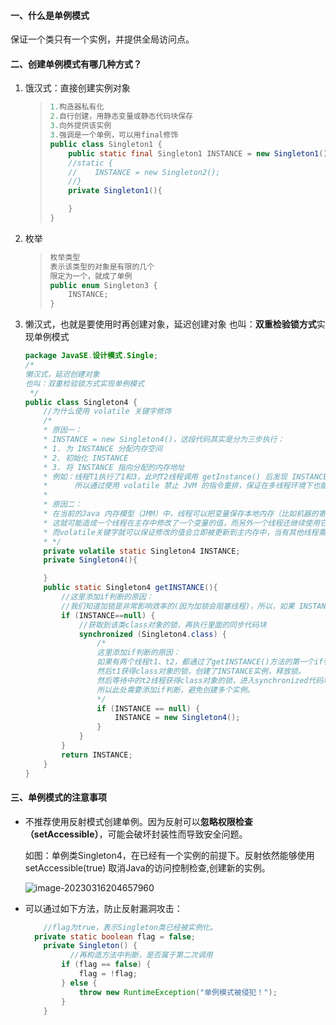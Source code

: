 #### 一、什么是单例模式

保证一个类只有一个实例，并提供全局访问点。

#### 二、创建单例模式有哪几种方式？

1. 饿汉式：直接创建实例对象

   > ```java
   > 1.构造器私有化
   > 2.自行创建，用静态变量或静态代码块保存
   > 3.向外提供该实例
   > 3.强调是一个单例，可以用final修饰
   > public class Singleton1 {
   >     public static final Singleton1 INSTANCE = new Singleton1();
   >     //static {
   >     //    INSTANCE = new Singleton2();
   >     //}    
   >     private Singleton1(){
   > 
   >     }
   > }
   > ```

2. 枚举

   > ```java
   > 枚举类型
   > 表示该类型的对象是有限的几个
   > 限定为一个，就成了单例
   > public enum Singleton3 {
   >     INSTANCE;
   > }
   > ```
   
3. 懒汉式，也就是要使用时再创建对象，延迟创建对象
   也叫：**双重检验锁方式**实现单例模式
   
   ~~~java
   package JavaSE.设计模式.Single;
   /*
   懒汉式，延迟创建对象
   也叫：双重检验锁方式实现单例模式
    */
   public class Singleton4 {
       //为什么使用 volatile 关键字修饰
       /*
       * 原因一：
       * INSTANCE = new Singleton4()，这段代码其实是分为三步执行：
       * 1. 为 INSTANCE 分配内存空间
       * 2. 初始化 INSTANCE
       * 3. 将 INSTANCE 指向分配的内存地址
       * 例如：线程T1执行了1和3，此时T2线程调用 getInstance() 后发现 INSTANCE 不为空，因此直接通过最后一行代码返回 INSTANCE，但是此时的 INSTANCE 还没有被初始化
       *      所以通过使用 volatile 禁止 JVM 的指令重排，保证在多线程环境下也能正常运行。
       *
       * 原因二：
       * 在当前的Java 内存模型（JMM）中，线程可以把变量保存本地内存（比如机器的寄存器）中，而不是直接在主存中进行读写。
       * 这就可能造成一个线程在主存中修改了一个变量的值，而另外一个线程还继续使用它在寄存器中的变量值的拷贝，
       * 而volatile关键字就可以保证修改的值会立即被更新到主内存中，当有其他线程需要读取时，它会去主内存中读取新值。
       * */
       private volatile static Singleton4 INSTANCE;
       private Singleton4(){
   
       }
       public static Singleton4 getINSTANCE(){
           //这里添加if判断的原因：
           //我们知道加锁是非常影响效率的(因为加锁会阻塞线程)，所以，如果 INSTANCE 已经不为null，就可以先判断对象是否已经实例过，再进入 synchronized 代码块
           if (INSTANCE==null) {
               //获取到该类class对象的锁，再执行里面的同步代码块
               synchronized (Singleton4.class) {
                   /*
                   这里添加if判断的原因：
                   如果有两个线程t1、t2，都通过了getINSTANCE()方法的第一个if判断。
                   然后t1获得class对象的锁，创建了INSTANCE实例，释放锁。
                   然后等待中的t2线程获得class对象的锁，进入synchronized代码块，此时若没有下方的if判断，那t2线程也会创建一个实例。
                   所以此处需要添加if判断，避免创建多个实例。
                   */
                   if (INSTANCE == null) {
                       INSTANCE = new Singleton4();
                   }
               }
           }
           return INSTANCE;
       }
   }
   ~~~

#### 三、单例模式的注意事项

* 不推荐使用反射模式创建单例。因为反射可以**忽略权限检查（setAccessible）**，可能会破坏封装性而导致安全问题。

  如图：单例类Singleton4，在已经有一个实例的前提下。反射依然能够使用 setAccessible(true) 取消Java的访问控制检查,创建新的实例。

  ![image-20230316204657960](https://springboot-vue-blog.oss-cn-hangzhou.aliyuncs.com/img-for-typora/image-20230316204657960.png)

* 可以通过如下方法，防止反射漏洞攻击：

  ~~~java
      //flag为true，表示Singleton类已经被实例化。
  	private static boolean flag = false;
      private Singleton() {
    		//再构造方法中判断，是否属于第二次调用
          if (flag == false) {
              flag = !flag;
          } else {
              throw new RuntimeException("单例模式被侵犯！");
          }
      }
  ~~~

